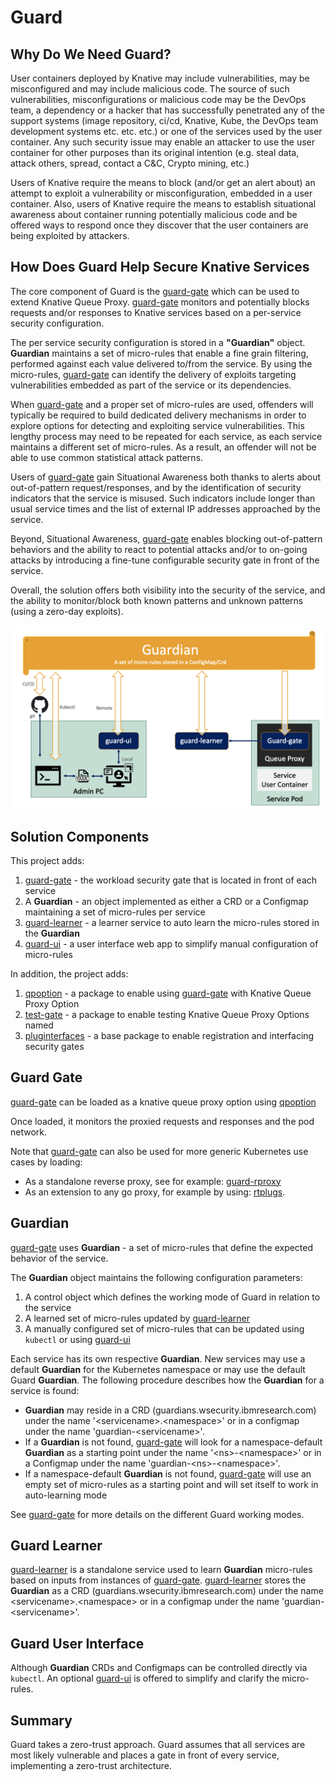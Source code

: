 # Guard

## Why Do We Need Guard?

User containers deployed by Knative may include vulnerabilities, may be misconfigured and may include malicious code. The source of such vulnerabilities, misconfigurations or malicious code may be the DevOps team, a dependency or a hacker that has successfully penetrated any of the support systems (image repository, ci/cd, Knative, Kube, the DevOps team development systems etc. etc. etc.) or one of the services used by the user container. Any such security issue may enable an attacker to use the user container for other purposes than its original intention (e.g. steal data, attack others, spread, contact a C&C, Crypto mining, etc.)

Users of Knative require the means to block (and/or get an alert about) an attempt to exploit a vulnerability or misconfiguration, embedded in a user container. Also, users of Knative require the means to establish situational awareness about container running potentially malicious code and be offered ways to respond once they discover that the user containers are being exploited by attackers.

## How Does Guard Help Secure Knative Services

The core component of Guard is the [guard-gate](https:pkg/guard-gate) which can be used to extend Knative Queue Proxy. [guard-gate](https:pkg/guard-gate) monitors and potentially blocks requests and/or responses to Knative services based on a per-service security configuration.

The per service security configuration is stored in a **"Guardian"** object. **Guardian** maintains a set of micro-rules that enable a fine grain filtering, performed against each value delivered to/from the service.
By using the micro-rules, [guard-gate](https:pkg/guard-gate) can identify the delivery of exploits targeting vulnerabilities embedded as part of the service or its dependencies.

When [guard-gate](https:pkg/guard-gate) and a proper set of micro-rules are used, offenders will typically be required to build dedicated delivery mechanisms in order to explore options for detecting and exploiting service vulnerabilities. This lengthy process may need to be repeated for each service, as each service maintains a different set of micro-rules. As a result, an offender will not be able to use common statistical attack patterns.  

Users of [guard-gate](https:pkg/guard-gate) gain Situational Awareness both thanks to alerts about out-of-pattern request/responses, and by the identification of security indicators that the service is misused. Such indicators include longer than usual  service times and the list of external IP addresses approached by the service.

Beyond, Situational Awareness, [guard-gate](https:pkg/guard-gate) enables blocking out-of-pattern behaviors and the ability to react to potential attacks and/or to on-going attacks by introducing a fine-tune configurable security gate in front of the service.

Overall, the solution offers both visibility into the security of the service, and the ability to monitor/block both known patterns and unknown patterns (using a zero-day exploits).

<p align="center">
    <img src="img/GuardInKnative.png" width="700"  />
</p>

## Solution Components

This project adds:

1. [guard-gate](https:pkg/guard-gate) - the workload security gate that is located in front of each service
1. A **Guardian**  - an object implemented as either a CRD or a Configmap maintaining a set of micro-rules per service
1. [guard-learner](https:cmd/guard-learner) - a learner service to auto learn the micro-rules stored in the **Guardian**
1. [guard-ui](https:cmd/guard-ui) - a user interface web app to simplify manual configuration of micro-rules

In addition, the project adds:

1. [qpoption](https:pkg/qpoption) - a package to enable using [guard-gate](https:pkg/guard-gate) with Knative Queue Proxy Option
1. [test-gate](https:pkg/test-gate) - a package to enable testing Knative Queue Proxy Options named
1. [pluginterfaces](https:pkg/pluginterfaces) - a base package to enable registration and interfacing security gates

## Guard Gate

[guard-gate](https:pkg/guard-gate) can be loaded as a knative queue proxy option using [qpoption](https:pkg/qpoption)

Once loaded, it monitors the proxied requests and responses and the pod network.

Note that [guard-gate](https:pkg/guard-gate) can also be used for more generic Kubernetes use cases by loading:

- As a standalone reverse proxy, see for example: [guard-rproxy](https://github.com/IBM/workload-security-guard/tree/main/cmd/guard-rproxy)
- As an extension to any go proxy, for example by using: [rtplugs](https://github.com/IBM/go-security-plugs/tree/main/rtplugs).

## Guardian

[guard-gate](https:pkg/guard-gate) uses **Guardian** - a set of micro-rules that define the expected behavior of the service.

The **Guardian** object maintains the following configuration parameters:

1. A control object which defines the working mode of Guard in relation to the service
1. A learned set of micro-rules updated by [guard-learner](https:cmd/guard-learner)
1. A manually configured set of micro-rules that can be updated using `kubectl` or using [guard-ui](https:cmd/guard-ui)  

Each service has its own respective **Guardian**. New services may use a default **Guardian** for the Kubernetes namespace or may use the default Guard **Guardian**. The following procedure describes how the **Guardian** for a service is found:

- **Guardian** may reside in a CRD (guardians.wsecurity.ibmresearch.com) under the name '\<servicename\>.\<namespace\>' or in a configmap under the name 'guardian-\<servicename\>'.
- If a **Guardian** is not found, [guard-gate](https:pkg/guard-gate) will look for a namespace-default **Guardian** as a starting point under the name  '\<ns\>-\<namespace\>' or in a Configmap under the name 'guardian-\<ns\>-\<namespace\>'.  
- If a namespace-default **Guardian** is not found, [guard-gate](https:pkg/guard-gate) will use an empty set of micro-rules as a starting point and will set itself to work in auto-learning mode

See [guard-gate](https:pkg/guard-gate) for more details on the different Guard working modes.

## Guard Learner

[guard-learner](https:cmd/guard-learner) is a standalone service used to learn **Guardian** micro-rules based on inputs from instances of [guard-gate](https:pkg/guard-gate). [guard-learner](https:cmd/guard-learner) stores the **Guardian** as a CRD (guardians.wsecurity.ibmresearch.com) under the name \<servicename\>.\<namespace\> or in a configmap under the name 'guardian-\<servicename\>'.

## Guard User Interface

Although **Guardian** CRDs and Configmaps can be controlled directly via `kubectl`. An optional [guard-ui](https:cmd/guard-ui) is offered to simplify and clarify the micro-rules.

## Summary

Guard takes a zero-trust approach. Guard assumes that all services are most likely vulnerable and places a gate in front of every service, implementing a zero-trust architecture.
